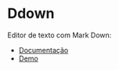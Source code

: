 # Ddown

Editor de texto com Mark Down:
- [Documentação](http://mdown.matheuscastiglioni.com.br/documentacao.html)
- [Demo](http://mdown.matheuscastiglioni.com.br/demo.html)
